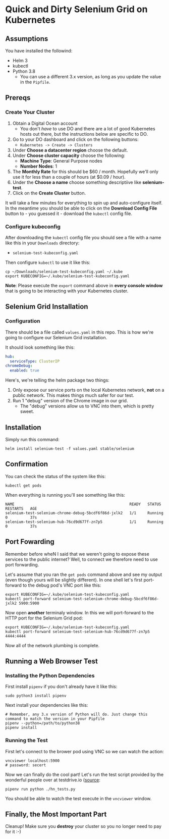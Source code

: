 # Quick and Dirty Selenium Grid on Kubernetes

## Assumptions

You have installed the followind:

- Helm 3
- kubectl
- Python 3.8
  - You can use a different 3.x version, as long as you update the value in the
    `Pipfile`.

## Prereqs

### Create Your Cluster
1. Obtain a Digital Ocean account
   - You don't *have* to use DO and there are a lot of good Kubernetes hosts out
     there, but the instructions below are specific to DO.
2. Go to your DO dashboard and click on the following buttons:
   - `Kubernetes -> Create -> Clusters`
3. Under **Choose a datacenter region** choose the default.
4. Under **Choose cluster capacity** choose the following:
   - **Machine Type**: General Purpose nodes
   - **Number Nodes**: 1
5. The **Monthly Rate** for this should be $60 / month. Hopefully we'll only use it for less than a couple of hours (at $0.09 / hour).
6. Under the **Choose a name** choose something descriptiive like **selenium-test**.
7. Click on the **Create Cluster** button.

It will take a few minutes for everything to spin up and auto-configure itself. In
the meantime you should be able to click on the **Download Config File** button to -
you guessed it - download the `kubectl` config file.

### Configure kubeconfig

After downloading the `kubectl` config file you should see a file with a name like
this in your `Downloads` directory:

- `selenium-test-kubeconfig.yaml`

Then configure `kubectl` to use it like this:

``` terminal
cp ~/Downloads/selenium-test-kubeconfig.yaml ~/.kube
export KUBECONFIG=~/.kube/selenium-test-kubeconfig.yaml
```

**Note**: Please execute the `export` command above in **every console window** that
is going to be interacting with your Kubernetes cluster.

## Selenium Grid Installation

### Configuration

There should be a file called `values.yaml` in this repo. This is how we're going to
configure our Selenium Grid installation.

It should look something like this:

``` yaml
hub:
  serviceType: ClusterIP
chromeDebug:
  enabled: true
```

Here's, we're telling the helm package two things:

1. Only expose our service ports on the local Kubernetes network, **not** on a public
   network. This makes things much safer for our test.
2. Run 1 "debug" version of the Chrome image in our grid.
   - The "debug" versions allow us to VNC into them, which is pretty sweet.
   
## Installation

Simply run this command:

``` console
helm install selenium-test -f values.yaml stable/selenium
```

## Confirmation 

You can check the status of the system like this:

``` console
kubectl get pods
```

When everything is running you'll see something like this:

``` console
NAME                                                   READY   STATUS    RESTARTS   AGE
selenium-test-selenium-chrome-debug-5bcdf6f86d-jxlk2   1/1     Running   0          37s
selenium-test-selenium-hub-76cd9d677f-zn7p5            1/1     Running   0          37s
```

## Port Fowarding

Remember before wheN I said that we weren't going to expose these services to the
public internet? Well, to connect we therefore need to use port forwarding.

Let's assume that you ran the `get pods` command above and see my output (even though yours will be slightly different). In one shell let's first port-forward to the debug pod's VNC port like this:

``` console
export KUBECONFIG=~/.kube/selenium-test-kubeconfig.yaml
kubectl port-forward selenium-test-selenium-chrome-debug-5bcdf6f86d-jxlk2 5900:5900
```

Now open **another** terminaly window. In this we will port-forward to the HTTP port for the Selenium Grid pod:

``` console
export KUBECONFIG=~/.kube/selenium-test-kubeconfig.yaml
kubectl port-forward selenium-test-selenium-hub-76cd9d677f-zn7p5 4444:4444
```

Now all of the network plumbing is complete.

## Running a Web Browser Test

### Installing the Python Dependencies

First install `pipenv` if you don't already have it like this:

``` console
sudo python3 install pipenv
```

Next install your dependencies like this:

``` console
# Remember, any 3.x version of Python will do. Just change this command to match the version in your Pipfile
pipenv --python=/path/to/python38
pipenv install
```

### Running the Test

First let's connect to the brower pod using VNC so we can watch the action:

``` console
vncviewer localhost:5900
# password: secert
```

Now we can finally do the cool part! Let's run the test script provided by the
wonderful people over at testdrive.io ([source](https://testdriven.io/blog/distributed-testing-with-selenium-grid/):

``` console
pipenv run python ./hn_tests.py
```

You should be able to watch the test execute in the `vncviewer` window.

## Finally, the Most Important Part

Cleanup! Make sure you **destroy** your cluster so you no longer need to pay for it
:-)
